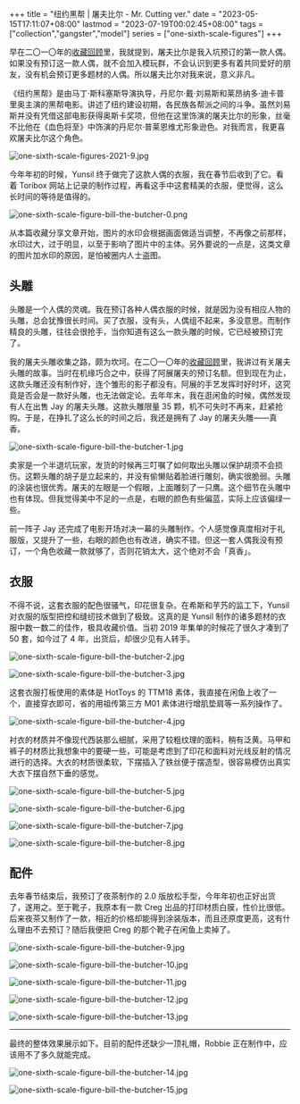 +++
title = "纽约黑帮 | 屠夫比尔 - Mr. Cutting ver."
date = "2023-05-15T17:11:07+08:00"
lastmod = "2023-07-19T00:02:45+08:00"
tags = ["collection","gangster","model"]
series = ["one-sixth-scale-figures"]
+++

早在二〇一〇年的[收藏回顾](https://guanqr.com/life/hobbies/my-collections-of-one-sixth-scale-figures-in-2021/)里，我就提到，屠夫比尔是我入坑预订的第一款人偶。如果没有预订这一款人偶，就不会加入模玩群，不会认识到更多有着共同爱好的朋友，没有机会预订更多题材的人偶。所以屠夫比尔对我来说，意义非凡。

《纽约黑帮》是由马丁·斯科塞斯导演执导，丹尼尔·戴·刘易斯和莱昂纳多·迪卡普里奥主演的黑帮电影。讲述了纽约建设初期，各民族各帮派之间的斗争。虽然刘易斯并没有凭借这部电影获得奥斯卡奖项，但他在这里饰演的屠夫比尔的形象，丝毫不比他在《血色将至》中饰演的丹尼尔·普莱恩维尤形象逊色。对我而言，我更喜欢屠夫比尔这个角色。

![one-sixth-scale-figures-2021-9.jpg](/images/one-sixth-scale-figures-2021-9.jpg "Mr. Cutting 礼服剧照")

今年年初的时候，Yunsil 终于做完了这款人偶的衣服，我在春节后收到了它。看着 Toribox 网站上记录的制作过程，再看这手中这套精美的衣服，便觉得，这么长时间的等待是值得的。

![one-sixth-scale-figure-bill-the-butcher-0.png](/images/one-sixth-scale-figure-bill-the-butcher-0.png "Toribox 官网上显示的制作过程")

从本篇收藏分享文章开始，图片的水印会根据画面做适当调整，不再像之前那样，水印过大，过于明显，以至于影响了图片中的主体。另外要说的一点是，这类文章的图片加水印的原因，是怕被圈内人士盗图。

## 头雕

头雕是一个人偶的灵魂。我在预订各种人偶衣服的时候，就是因为没有相应人物的头雕，总会犹豫很长时间。买了衣服，没有头，人偶组不起来，多没意思。而制作精良的头雕，往往会很抢手，当你知道有这么一款头雕的时候，它已经被预订完了。

我的屠夫头雕收集之路，颇为坎坷。在二〇一〇年的[收藏回顾](https://guanqr.com/life/hobbies/my-collections-of-one-sixth-scale-figures-in-2021/)里，我讲过有关屠夫头雕的故事。当时在机缘巧合之中，获得了阿展屠夫的预订名额。但到现在为止，这款头雕还没有制作好，连个雏形的影子都没有。阿展的手艺发挥时好时坏，这究竟是否会是一款好头雕，也无法做定论。去年年末，我在逛闲鱼的时候，偶然发现有人在出售 Jay 的屠夫头雕。这款头雕限量 35 颗，机不可失时不再来，赶紧抢购。于是，在挣扎了这么长的时间之后，我还是拥有了 Jay 的屠夫头雕——真香。

![one-sixth-scale-figure-bill-the-butcher-1.jpg](/images/one-sixth-scale-figure-bill-the-butcher-1.jpg "屠夫头雕")

卖家是一个半退坑玩家，发货的时候再三叮嘱了如何取出头雕以保护胡须不会损伤。这颗头雕的胡子是立起来的，并没有偷懒贴着脸进行雕刻，确实很脆弱。头雕的涂装也很优秀。屠夫的左眼是一个假眼，上面雕刻了一只鹰。这个细节在头雕中也有体现。但我觉得美中不足的一点是，右眼的颜色有些偏蓝，实际上应该偏绿一些。

前一阵子 Jay 还完成了电影开场对决一幕的头雕制作。个人感觉像真度相对于礼服版，又提升了一些，右眼的颜色也有改进，确实不错。但这一套人偶我没有预订，一个角色收藏一款就够了，否则花销太大，这个绝对不会「真香」。

## 衣服

不得不说，这套衣服的配色很骚气，印花很复杂。在希斯和芋艿的监工下，Yunsil 对衣服的版型把控和缝纫技术做到了极致。这真的是 Yunsil 制作的诸多题材的衣服中数一数二的佳作，极具收藏价值。当初 2019 年集单的时候花了很久才凑到了 50 套，如今过了 4 年，出货后，却很少见有人转手。

![one-sixth-scale-figure-bill-the-butcher-2.jpg](/images/one-sixth-scale-figure-bill-the-butcher-2.jpg "屠夫衣服和包装盒")

![one-sixth-scale-figure-bill-the-butcher-3.jpg](/images/one-sixth-scale-figure-bill-the-butcher-3.jpg "屠夫衣服、头雕和 COA 证书")

这套衣服打板使用的素体是 HotToys 的 TTM18 素体，我直接在闲鱼上收了一个，直接穿衣即可，省的用祖传第三方 M01 素体进行增肌垫肩等一系列操作了。

![one-sixth-scale-figure-bill-the-butcher-4.jpg](/images/one-sixth-scale-figure-bill-the-butcher-4.jpg "TTM18 素体")

衬衣的材质并不像现代西装那么细腻，采用了较粗纹理的面料，稍有泛黄。马甲和裤子的材质比我想象中的要硬一些，可能是考虑到了印花和面料对光线反射的情况进行的选择。大衣的材质很柔软，下摆插入了铁丝便于摆造型，很容易模仿出真实大衣下摆自然下垂的感觉。

![one-sixth-scale-figure-bill-the-butcher-5.jpg](/images/one-sixth-scale-figure-bill-the-butcher-5.jpg "衬衣细节")

![one-sixth-scale-figure-bill-the-butcher-6.jpg](/images/one-sixth-scale-figure-bill-the-butcher-6.jpg "马甲细节")

![one-sixth-scale-figure-bill-the-butcher-7.jpg](/images/one-sixth-scale-figure-bill-the-butcher-7.jpg "大衣细节")

![one-sixth-scale-figure-bill-the-butcher-8.jpg](/images/one-sixth-scale-figure-bill-the-butcher-8.jpg "裤子细节")

## 配件

去年春节结束后，我预订了夜茶制作的 2.0 版放松手型，今年年初也正好出货了，遂用之。至于靴子，我原本有一款 Creg 出品的打印材质白膜，性价比很低。后来夜茶又制作了一款，相近的价格却能得到涂装版本，而且还原度更高，这有什么理由不去预订？随后我便把 Creg 的那个靴子在闲鱼上卖掉了。

![one-sixth-scale-figure-bill-the-butcher-9.jpg](/images/one-sixth-scale-figure-bill-the-butcher-9.jpg "夜茶出品的 2.0 版放松手型")

![one-sixth-scale-figure-bill-the-butcher-10.jpg](/images/one-sixth-scale-figure-bill-the-butcher-10.jpg "手型上身效果")

![one-sixth-scale-figure-bill-the-butcher-11.jpg](/images/one-sixth-scale-figure-bill-the-butcher-11.jpg "夜茶出品的屠夫靴子")

![one-sixth-scale-figure-bill-the-butcher-12.jpg](/images/one-sixth-scale-figure-bill-the-butcher-12.jpg "靴子细节")

![one-sixth-scale-figure-bill-the-butcher-13.jpg](/images/one-sixth-scale-figure-bill-the-butcher-13.jpg "靴子上身效果")

---

最终的整体效果展示如下。目前的配件还缺少一顶礼帽，Robbie 正在制作中，应该用不了多久就能完成。

![one-sixth-scale-figure-bill-the-butcher-14.jpg](/images/one-sixth-scale-figure-bill-the-butcher-14.jpg "整体效果（上半身）")

![one-sixth-scale-figure-bill-the-butcher-15.jpg](/images/one-sixth-scale-figure-bill-the-butcher-15.jpg "整体效果（全身）")